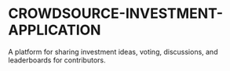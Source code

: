 # CROWDSOURCE-INVESTMENT-APPLICATION
A platform for sharing investment ideas, voting, discussions, and leaderboards for contributors.
